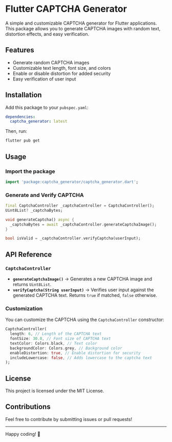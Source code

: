 # Flutter CAPTCHA Generator

A simple and customizable CAPTCHA generator for Flutter applications. This package allows you to generate CAPTCHA images with random text, distortion effects, and easy verification.

## Features
- Generate random CAPTCHA images
- Customizable text length, font size, and colors
- Enable or disable distortion for added security
- Easy verification of user input

## Installation

Add this package to your `pubspec.yaml`:

```yaml
dependencies:
  captcha_generator: latest
```

Then, run:

```sh
flutter pub get
```

## Usage

### Import the package

```dart
import 'package:captcha_generator/captcha_generator.dart';
```

### Generate and Verify CAPTCHA

```dart
final CaptchaController _captchaController = CaptchaController();
Uint8List? _captchaBytes;

void generateCaptcha() async {
  _captchaBytes = await _captchaController.generateCaptchaImage();
}

bool isValid = _captchaController.verifyCaptcha(userInput);
```

## API Reference

### `CaptchaController`

- **`generateCaptchaImage()`** → Generates a new CAPTCHA image and returns `Uint8List`.
- **`verifyCaptcha(String userInput)`** → Verifies user input against the generated CAPTCHA text. Returns `true` if matched, `false` otherwise.

### Customization

You can customize the CAPTCHA using the `CaptchaController` constructor:

```dart
CaptchaController(
  length: 6, // Length of the CAPTCHA text
  fontSize: 30.0, // Font size of CAPTCHA text
  textColor: Colors.black, // Text color
  backgroundColor: Colors.grey, // Background color
  enableDistortion: true, // Enable distortion for security
  includeLowercase: false, // Adds lowercase to the captcha text
);
```

## License

This project is licensed under the MIT License.

## Contributions

Feel free to contribute by submitting issues or pull requests!

---

Happy coding! 🚀

